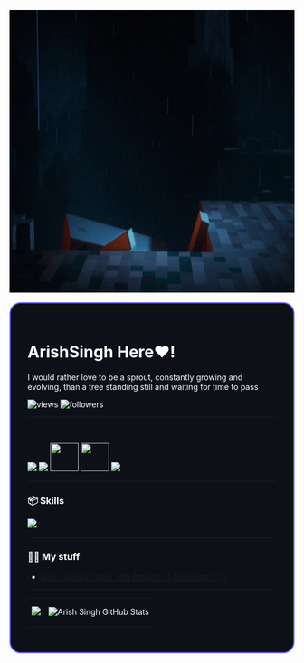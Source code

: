 
<p align="center">
  <img src="h.gif" alt="Typing SVG" width="1000px" height ="500px" />
</p>



<div align="left" style="border: 2px solid #6C63FF; border-radius: 20px; padding: 30px; background-color: #0d1117; color: #ffffff;">

<!-- Banner -->
<!-- <img src="https://render.gitanimals.org/farms/yashksaini-coder" width="800" height="250" /> -->

<h1> ArishSingh Here&hearts;</b>!</h1>

<p>
I would rather love to be a sprout, constantly growing and evolving, than a tree standing still and  waiting for time to pass
</p>
<!-- GitHub Profile Views Counter -->
<p align="left">
  <img src="https://komarev.com/ghpvc/?username=Arishsingh&label=Profile+Views&color=0e75b6&style=flat" alt="views" />
  <img src="https://img.shields.io/github/followers/Arishsingh?label=Followers&style=social" alt="followers" />
</p>


---

<p align="left">

  <br>
 <p align="left">
  <a href="https://dev.to/arishsingh99"><img src="https://skillicons.dev/icons?i=devto" /></a>
  <a href="https://www.linkedin.com/in/arish-singh-63a5b732a"><img src="https://skillicons.dev/icons?i=linkedin" /></a>
  <a href="https://leetcode.com/u/Arishsingh99/"><img src="a.png" height ="50px" width ="50px" /></a>
  <a href="https://www.youtube.com/@Notaedit76"><img src="b.png" height ="50px" width ="50px" /></a>
  <a href="https://www.instagram.com/arish.talks/"><img src="https://skillicons.dev/icons?i=instagram" /></a>
</p>


---

### 📦 Skills
<p align="left">
  <img src="https://skillicons.dev/icons?i=java,github,figma,python,html,css,javascript,mysql,mongodb,firebase,bootstrap" />
</p>

---
### 🫶🏻 My stuff
<ul align="left">
  <li><a href="https://dev.to/arishsingh99/amazon-q-developer-cli-2p3h"> how i build a Game with Amazon Q Developer CLI</a></li>
</ul>

---


<table>
  <tr>
    <td>
      <img src="https://github-streak-stats-ruby.vercel.app/?user=Arishsingh&theme=tokyonight&hide_border=true" />
    </td>
    <td>
<p align="center">
  <img src="https://awesome-github-stats.azurewebsites.net/user-stats/Arishsingh?cardType=octocat&theme=tokyonight&preferLogin=false&Border=%23DD272700" alt="Arish Singh GitHub Stats" />
  <br />
</p>
    
  </tr>
</table>
